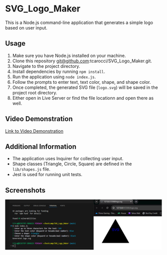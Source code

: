 # SVG_Logo_Maker

This is a Node.js command-line application that generates a simple logo based on user input.

## Usage

1. Make sure you have Node.js installed on your machine.
2. Clone this repository git@github.com:tcarocci/SVG_Logo_Maker.git.
3. Navigate to the project directory.
4. Install dependencies by running `npm install`.
5. Run the application using `node index.js`.
6. Follow the prompts to enter text, text color, shape, and shape color.
7. Once completed, the generated SVG file (`logo.svg`) will be saved in the project root directory.
8. Either open in Live Server or find the file locationn and open there as well.

## Video Demonstration

[Link to Video Demonstration](https://app.screencastify.com/v2/manage/videos/shk9iEAcoBYsKz8B9xV0)

## Additional Information

- The application uses Inquirer for collecting user input.
- Shape classes (Triangle, Circle, Square) are defined in the `lib/shapes.js` file.
- Jest is used for running unit tests.

## Screenshots

![Ansered-Prompts](image.png)
